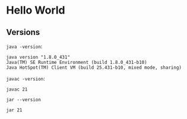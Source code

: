 # Hello World

## Versions

`java -version`:

```
java version "1.8.0_431"
Java(TM) SE Runtime Environment (build 1.8.0_431-b10)
Java HotSpot(TM) Client VM (build 25.431-b10, mixed mode, sharing)
```

`javac -version`:

```
javac 21
```

`jar --version`

```
jar 21
```